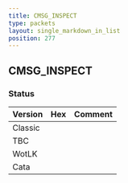 ```yaml
---
title: CMSG_INSPECT
type: packets
layout: single_markdown_in_list
position: 277
---
```


## CMSG_INSPECT

### Status

Version | Hex | Comment
---------- | ---------- | ---------- 
Classic |  |  
TBC |  |  
WotLK |  |  
Cata |  |  
